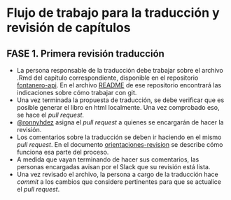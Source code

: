 # Flujo de trabajo para la traducción y revisión de capítulos

## FASE 1. Primera revisión traducción

* La persona responsable de la traducción debe trabajar sobre el archivo .Rmd del capítulo correspondiente, disponible en el repositorio [fontanero-api](https://github.com/fontanero-api/fontanero-api). En el archivo [README](https://github.com/cienciadedatos/r4ds/blob/traduccion/README.md) de ese repositorio encontrará las indicaciones sobre cómo trabajar con git.
* Una vez terminada la propuesta de traducción, se debe verificar que es posible generar el libro en html localmente. Una vez comprobado eso, se hace el _pull request_.
* [@ronnyhdez](https://github.com/ronnyhdez) asigna el _pull request_ a quienes se encargarán de hacer la revisión.
* Los comentarios sobre la traducción se deben ir haciendo en el mismo _pull request_. En el documento [orientaciones-revision](https://github.com/cienciadedatos/descripcion-y-orientaciones/blob/master/orientaciones-revision.md) se describe cómo funciona esa parte del proceso.
* A medida que vayan terminando de hacer sus comentarios, las personas encargadas avisan por el Slack que su revisión está lista.
* Una vez revisado el archivo, la persona a cargo de la traducción hace _commit_ a los cambios que considere pertinentes para que se actualice el _pull request_.

